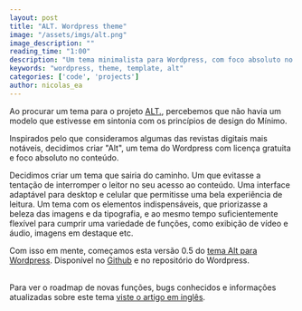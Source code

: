 ```yaml
---
layout: post
title: "ALT. Wordpress theme"
image: "/assets/imgs/alt.png"
image_description: ""
reading_time: "1:00"
description: "Um tema minimalista para Wordpress, com foco absoluto no conteúdo."
keywords: "wordpress, theme, template, alt"
categories: ['code', 'projects']
author: nicolas_ea
---
```


Ao procurar um tema para o projeto <a href="https://alt.minimo.io" target="_blank">ALT.</a>, percebemos que não havia um modelo que estivesse em sintonia com os princípios de design do Mínimo.

Inspirados pelo que consideramos algumas das revistas digitais mais notáveis, decidimos criar "Alt", um tema do Wordpress com licença gratuita e foco absoluto no conteúdo.

Decidimos criar um tema que sairia do caminho. Um que evitasse a tentação de interromper o leitor no seu acesso ao conteúdo.
Uma interface adaptável para desktop e celular que permitisse uma bela experiência de leitura. Um tema com os elementos indispensáveis, que priorizasse a beleza das imagens e da tipografia, e ao mesmo tempo suficientemente flexível para cumprir uma variedade de funções, como exibição de vídeo e áudio, imagens em destaque etc.

Com isso em mente, começamos esta versão 0.5 do <u>tema Alt para Wordpress</u>. Disponível no <a href="https://github.com/minimo-io/alt-wordpress-theme" target="_blank">Github</a> e no repositório do Wordpress.
<br><br>
<div class="alert alert-success text-justify" role="alert">
  Para ver o roadmap de novas funções, bugs conhecidos e informações atualizadas sobre este tema <a href="https://minimo.io/en/2019/10-alt-wordpress-theme/">viste o artigo em inglês</a>.
</div>

